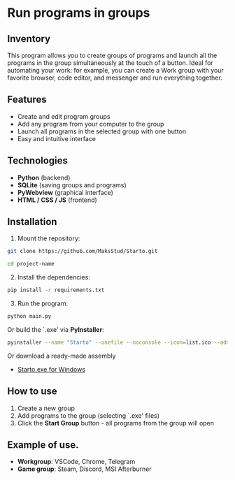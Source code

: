 # Run programs in groups

## Inventory
This program allows you to create groups of programs and launch all the programs in the group simultaneously at the touch of a button. Ideal for automating your work: for example, you can create a Work group with your favorite browser, code editor, and messenger and run everything together.

## Features
* Create and edit program groups
* Add any program from your computer to the group
* Launch all programs in the selected group with one button
* Easy and intuitive interface

## Technologies
* **Python** (backend)
* **SQLite** (saving groups and programs)
* **PyWebview** (graphical interface)
* **HTML / CSS / JS** (frontend)

## Installation

1. Mount the repository:

``` bash
git clone https://github.com/MaksStud/Starto.git
```
``` bash
cd project-name
```

2. Install the dependencies:
```bash
pip install -r requirements.txt
```

3. Run the program:
```bash
python main.py
```

Or build the `.exe' via **PyInstaller**:
```bash
pyinstaller --name "Starto" --onefile --noconsole --icon=list.ico --add-data "pages;pages" --add-data "db.py;." --add-data "settings.py;." --add-data "StartoProgramData.sqlite3;." main.py
```

Or download a ready-made assembly
* [Starto.exe for Windows](https://github.com/MaksStud/Starto/releases/download/v1.0.1/Starto.exe)

## How to use

1. Create a new group
2. Add programs to the group (selecting `.exe' files)
3. Click the **Start Group** button - all programs from the group will open

## Example of use.

* **Workgroup**: VSCode, Chrome, Telegram
* **Game group**: Steam, Discord, MSI Afterburner
